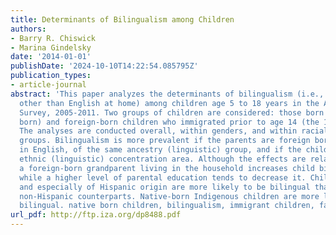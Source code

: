 ```yaml
---
title: Determinants of Bilingualism among Children
authors:
- Barry R. Chiswick
- Marina Gindelsky
date: '2014-01-01'
publishDate: '2024-10-10T14:22:54.085795Z'
publication_types:
- article-journal
abstract: 'This paper analyzes the determinants of bilingualism (i.e., speaks a language
  other than English at home) among children age 5 to 18 years in the American Community
  Survey, 2005-2011. Two groups of children are considered: those born in the US (native
  born) and foreign-born children who immigrated prior to age 14 (the 1.5 generation).
  The analyses are conducted overall, within genders, and within racial and ethnic
  groups. Bilingualism is more prevalent if the parents are foreign born, less proficient
  in English, of the same ancestry (linguistic) group, and if the child lives in an
  ethnic (linguistic) concentration area. Although the effects are relatively smaller,
  a foreign-born grandparent living in the household increases child bilingualism,
  while a higher level of parental education tends to decrease it. Children of Asian
  and especially of Hispanic origin are more likely to be bilingual than their white,
  non-Hispanic counterparts. Native-born Indigenous children are more likely to be
  bilingual. native born children, bilingualism, immigrant children, family'
url_pdf: http://ftp.iza.org/dp8488.pdf
---
```

